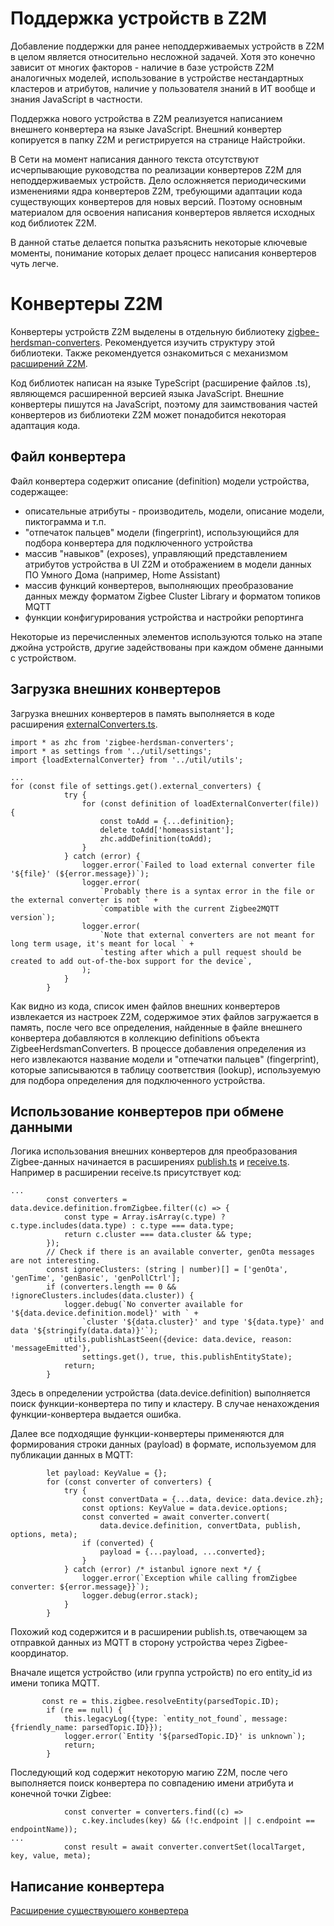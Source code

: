 # Поддержка устройств в Z2M #
Добавление поддержки для ранее неподдерживаемых устройств в Z2M в целом является относительно несложной задачей. Хотя это конечно зависит от многих факторов - наличие в базе устройств Z2M аналогичных моделей, использование в устройстве нестандартных кластеров и атрибутов, наличие у пользователя знаний в ИТ вообще и знания JavaScript в частности.

Поддержка нового устройства в Z2M реализуется написанием внешнего конвертера на языке JavaScript. Внешний конвертер копируется в папку Z2M и регистрируется на странице Найстройки.

В Сети на момент написания данного текста отсутствуют исчерпывающие руководства по реализации конвертеров Z2M для неподдерживаемых устройств. Дело осложняется периодическими изменениями ядра конвертеров Z2M, требующими адаптации кода существующих конвертеров для новых версий. Поэтому основным материалом для освоения написания конвертеров является исходных код библиотек Z2M.

В данной статье делается попытка разъяснить некоторые ключевые моменты, понимание которых делает процесс написания конвертеров чуть легче.

# Конвертеры Z2M #
Конвертеры устройств Z2M выделены в отдельную библиотеку [zigbee-herdsman-converters](https://github.com/Koenkk/zigbee-herdsman-converters). Рекомендуется изучить структуру этой библиотеки. Также рекомендуется ознакомиться с механизмом [расширений Z2M](https://github.com/Koenkk/zigbee2mqtt/tree/master/lib/extension).

Код библиотек написан на языке TypeScript (расширение файлов .ts), являющемся расширенной версией языка JavaScript. Внешние конвертеры пишутся на JavaScript, поэтому для заимствования частей конвертеров из библиотеки Z2M может понадобится некоторая адаптация кода.

## Файл конвертера ##

Файл конвертера содержит описание (definition) модели устройства, содержащее:
- описательные атрибуты - производитель, модели, описание модели, пиктограмма и т.п.
- "отпечаток пальцев" модели (fingerprint), использующийся для подбора конвертера для подключенного устройства
- массив "навыков" (exposes), управляющий представлением атрибутов устройства в UI Z2M и отображением в модели данных ПО Умного Дома (например, Home Assistant)
- массив функций конвертеров, выполняющих преобразование данных между форматом Zigbee Cluster Library и форматом топиков MQTT
- функции конфигурирования устройства и настройки репортинга 

Некоторые из перечисленных элементов используются только на этапе джойна устройств, другие задействованы при каждом обмене данными с устройством.

## Загрузка внешних конвертеров ##
Загрузка внешних конвертеров в память выполняется в коде расширения [externalConverters.ts](https://github.com/Koenkk/zigbee2mqtt/blob/master/lib/extension/externalConverters.ts).
```
import * as zhc from 'zigbee-herdsman-converters';
import * as settings from '../util/settings';
import {loadExternalConverter} from '../util/utils';

...
for (const file of settings.get().external_converters) {
            try {
                for (const definition of loadExternalConverter(file)) {
                    const toAdd = {...definition};
                    delete toAdd['homeassistant'];
                    zhc.addDefinition(toAdd);
                }
            } catch (error) {
                logger.error(`Failed to load external converter file '${file}' (${error.message})`);
                logger.error(
                    `Probably there is a syntax error in the file or the external converter is not ` +
                    `compatible with the current Zigbee2MQTT version`);
                logger.error(
                    `Note that external converters are not meant for long term usage, it's meant for local ` +
                    `testing after which a pull request should be created to add out-of-the-box support for the device`,
                );
            }
        }
```
Как видно из кода, список имен файлов внешних конвертеров извлекается из настроек Z2M, содержимое этих файлов загружается в память, после чего все определения, найденные в файле внешнего конвертера добавляются в коллекцию definitions объекта ZigbeeHerdsmanConverters. В процессе добавления определения из него извлекаются название модели и "отпечатки пальцев" (fingerprint), которые записываются в таблицу соответствия (lookup), используемую для подбора определения для подключенного устройства.

## Использование конвертеров при обмене данными ##
Логика использования внешних конвертеров для преобразования Zigbee-данных начинается в расширениях [publish.ts](https://github.com/Koenkk/zigbee2mqtt/blob/master/lib/extension/publish.ts) и [receive.ts](https://github.com/Koenkk/zigbee2mqtt/blob/master/lib/extension/receive.ts).
Например в расширении receive.ts присутствует код:
```
...
        const converters = data.device.definition.fromZigbee.filter((c) => {
            const type = Array.isArray(c.type) ? c.type.includes(data.type) : c.type === data.type;
            return c.cluster === data.cluster && type;
        });
        // Check if there is an available converter, genOta messages are not interesting.
        const ignoreClusters: (string | number)[] = ['genOta', 'genTime', 'genBasic', 'genPollCtrl'];
        if (converters.length == 0 && !ignoreClusters.includes(data.cluster)) {
            logger.debug(`No converter available for '${data.device.definition.model}' with ` +
                `cluster '${data.cluster}' and type '${data.type}' and data '${stringify(data.data)}'`);
            utils.publishLastSeen({device: data.device, reason: 'messageEmitted'},
                settings.get(), true, this.publishEntityState);
            return;
        }
```
Здесь в определении устройства (data.device.definition) выполняется поиск функции-конвертера по типу и кластеру. В случае ненахождения функции-конвертера выдается ошибка.

Далее все подходящие функции-конвертеры применяются для формирования строки данных (payload) в формате, используемом для публикации данных в MQTT:
```
        let payload: KeyValue = {};
        for (const converter of converters) {
            try {
                const convertData = {...data, device: data.device.zh};
                const options: KeyValue = data.device.options;
                const converted = await converter.convert(
                    data.device.definition, convertData, publish, options, meta);
                if (converted) {
                    payload = {...payload, ...converted};
                }
            } catch (error) /* istanbul ignore next */ {
                logger.error(`Exception while calling fromZigbee converter: ${error.message}}`);
                logger.debug(error.stack);
            }
        }
```
Похожий код содержится и в расширении publish.ts, отвечающем за отправкой данных из MQTT в сторону устройства через Zigbee-координатор. 

Вначале ищется устройство (или группа устройств) по его entity_id из имени топика MQTT.
```
       const re = this.zigbee.resolveEntity(parsedTopic.ID);
        if (re == null) {
            this.legacyLog({type: `entity_not_found`, message: {friendly_name: parsedTopic.ID}});
            logger.error(`Entity '${parsedTopic.ID}' is unknown`);
            return;
        }
```
Последующий код содержит некоторую магию Z2M, после чего выполняется поиск конвертера по совпадению имени атрибута и конечной точки Zigbee:
```
            const converter = converters.find((c) =>
                c.key.includes(key) && (!c.endpoint || c.endpoint == endpointName));
...
            const result = await converter.convertSet(localTarget, key, value, meta);
```
## Написание конвертера ##
[Расширение существующего конвертера](https://github.com/Muk911/zigbee/blob/main/zigbee2mqtt/converters/expand-converter.md)
